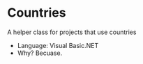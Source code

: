 # Countries
A helper class for projects that use countries

- Language: Visual Basic.NET
- Why? Becuase.
